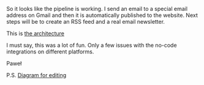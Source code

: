 So it looks like the pipeline is working. I send an email to a special
email address on Gmail and then it is automatically published to the
website. Next steps will be to create an RSS feed and a real email
newsletter.


This is [the architecture](https://drive.google.com/file/d/1PHlJo7Shpyz3rxluB0aB5__dCQezU1ql/view?usp=sharing
)


I must say, this was a lot of fun. Only a few issues with the no-code
integrations on different platforms.


Paweł


P.S. [Diagram for editing](
https://app.diagrams.net/#G1PHlJo7Shpyz3rxluB0aB5__dCQezU1ql)
